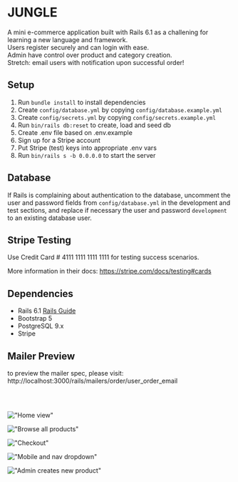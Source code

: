 # JUNGLE

A mini e-commerce application built with Rails 6.1 as a challening for learning a new language and framework.
<br>
Users register securely and can login with ease.
<br>
Admin have control over product and category creation.
<br>
Stretch: email users with notification upon successful order!

## Setup

1. Run `bundle install` to install dependencies
2. Create `config/database.yml` by copying `config/database.example.yml`
3. Create `config/secrets.yml` by copying `config/secrets.example.yml`
4. Run `bin/rails db:reset` to create, load and seed db
5. Create .env file based on .env.example
6. Sign up for a Stripe account
7. Put Stripe (test) keys into appropriate .env vars
8. Run `bin/rails s -b 0.0.0.0` to start the server

## Database

If Rails is complaining about authentication to the database, uncomment the user and password fields from `config/database.yml` in the development and test sections, and replace if necessary the user and password `development` to an existing database user.

## Stripe Testing

Use Credit Card # 4111 1111 1111 1111 for testing success scenarios.

More information in their docs: <https://stripe.com/docs/testing#cards>

## Dependencies

- Rails 6.1 [Rails Guide](http://guides.rubyonrails.org/v6.1/)
- Bootstrap 5
- PostgreSQL 9.x
- Stripe

## Mailer Preview

to preview the mailer spec, please visit: 
http://localhost:3000/rails/mailers/order/user_order_email

##

<br/>

!["Home view"](https://github.com/colespen/Jungle/blob/master/docs/home_desktop.png)
<br/>

!["Browse all products"](https://github.com/colespen/Jungle/blob/master/docs/browse_desktop.png)
<br/>

!["Checkout"](https://github.com/colespen/Jungle/blob/master/docs/cart_desktop.png)
<br/>

!["Mobile and nav dropdown"](https://github.com/colespen/Jungle/blob/master/docs/mobile_w_dropdown.png)
<br/>

!["Admin creates new product"](https://github.com/colespen/Jungle/blob/master/docs/admin_newprod.png)
